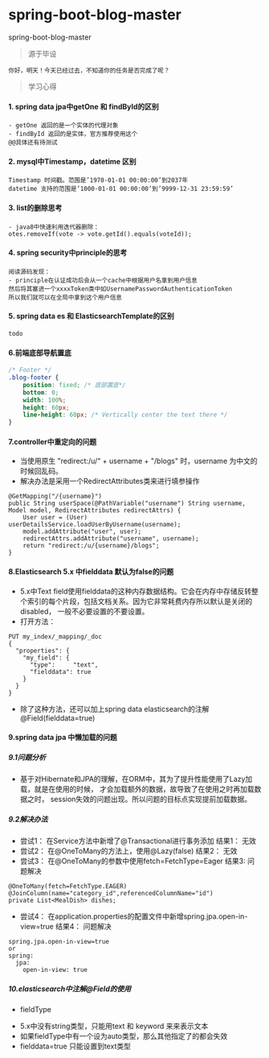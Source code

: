 # spring-boot-blog-master
spring-boot-blog-master
>源于毕设 
```
你好，明天！今天已经过去，不知道你的任务是否完成了呢？
```
>学习心得
#### 1. spring data jpa中getOne 和 findById的区别
```
- getOne 返回的是一个实体的代理对象
- findById 返回的是实体，官方推荐使用这个
@@具体还有待测试
```
#### 2. mysql中Timestamp，datetime 区别
```
Timestamp 时间戳。范围是’1970-01-01 00:00:00’到2037年
datetime 支持的范围是’1000-01-01 00:00:00’到’9999-12-31 23:59:59’
```
#### 3. list的删除思考
```
- java8中快速利用迭代器删除：
otes.removeIf(vote -> vote.getId().equals(voteId));
```
#### 4. spring security中principle的思考
```
阅读源码发现：
- principle在认证成功后会从一个cache中根据用户名拿到用户信息
然后将其塞进一个xxxxToken类中如UsernamePasswordAuthenticationToken
所以我们就可以在全局中拿到这个用户信息
```
#### 5. spring data es 和 ElasticsearchTemplate的区别
```
todo
```
#### 6.前端底部导航置底
```css
/* Footer */
.blog-footer {
    position: fixed; /* 底部置底*/
    bottom: 0;
    width: 100%;
    height: 60px;
    line-height: 60px; /* Vertically center the text there */
}
```
#### 7.controller中重定向的问题
- 当使用原生 "redirect:/u/" + username + "/blogs" 时，username
为中文的时候回乱码。
- 解决办法是采用一个RedirectAttributes类来进行填参操作
```
@GetMapping("/{username}")
public String userSpace(@PathVariable("username") String username, Model model, RedirectAttributes redirectAttrs) {
    User user = (User) userDetailsService.loadUserByUsername(username);
    model.addAttribute("user", user);
    redirectAttrs.addAttribute("username", username);
    return "redirect:/u/{username}/blogs";
}
```
#### 8.Elasticsearch 5.x 中fielddata 默认为false的问题
- 5.x中Text field使用fielddata的这种内存数据结构。它会在内存中存储反转整
个索引的每个片段，包括文档关系。因为它非常耗费内存所以默认是关闭的disabled，
一般不必要设置的不要设置。 
- 打开方法：
```
PUT my_index/_mapping/_doc
{
  "properties": {
    "my_field": { 
      "type":     "text",
      "fielddata": true
    }
  }
}
```
- 除了这种方法，还可以加上spring data elasticsearch的注解@Field(fielddata=true)
#### 9.spring data jpa 中懒加载的问题
##### 9.1问题分析
 + 基于对Hibernate和JPA的理解，在ORM中，其为了提升性能使用了Lazy加载，就是在使用的时候，
 才会加载额外的数据，故导致了在使用之时再加载数据之时， session失效的问题出现。所以问题的目标点实现提前加载数据。
##### 9.2解决办法
 + 尝试1：  在Service方法中新增了@Transactional进行事务添加
   结果1：  无效
 + 尝试2： 在@OneToMany的方法上，使用@Lazy(false)
   结果2：  无效
 + 尝试3： 在@OneToMany的参数中使用fetch=FetchType=Eager
   结果3:   问题解决
```
@OneToMany(fetch=FetchType.EAGER)  
@JoinColumn(name="category_id",referencedColumnName="id")  
private List<MealDish> dishes;  
```
 + 尝试4： 在application.properties的配置文件中新增spring.jpa.open-in-view=true
   结果4： 问题解决
```
spring.jpa.open-in-view=true
or 
spring:
  jpa:
    open-in-view: true
```
##### 10.elasticsearch中注解@Field的使用
- fieldType
 + 5.x中没有string类型，只能用text 和 keyword 来来表示文本
 + 如果fieldType中有一个设为auto类型，那么其他指定了的都会失效
 + fielddata=true 只能设置到text类型
 